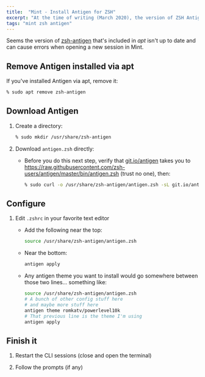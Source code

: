 ```yaml
---
title:  "Mint - Install Antigen for ZSH"
excerpt: "At the time of writing (March 2020), the version of ZSH Antigen included in Mint's apt was not up-to-date, here's how to install it directly."
tags: "mint zsh antigen"
---
```


Seems the version of [zsh-antigen](https://github.com/zsh-users/antigen) that's included in _apt_ isn't up to date and can cause errors when opening a new session in Mint.

## Remove Antigen installed via apt

If you've installed Antigen via apt, remove it:

```zsh
% sudo apt remove zsh-antigen
```

## Download Antigen

1. Create a directory:

    ```zsh
    % sudo mkdir /usr/share/zsh-antigen
    ```

1. Download `antigen.zsh` directly:

    - Before you do this next step, verify that [git.io/antigen](https://git.io/antigen) takes you to https://raw.githubusercontent.com/zsh-users/antigen/master/bin/antigen.zsh (trust no one), then:

        ```bash
        % sudo curl -o /usr/share/zsh-antigen/antigen.zsh -sL git.io/antigen
        ```

## Configure

1. Edit `.zshrc` in your favorite text editor
    - Add the following near the top:

        ```zsh
        source /usr/share/zsh-antigen/antigen.zsh
        ```
    - Near the bottom:

        ```zsh
        antigen apply
        ```

    - Any antigen theme you want to install would go somewhere between those two lines... something like:

        ```zsh
        source /usr/share/zsh-antigen/antigen.zsh
        # A bunch of other config stuff here
        # and maybe more stuff here
        antigen theme romkatv/powerlevel10k
        # That previous line is the theme I'm using
        antigen apply
        ```

## Finish it

1. Restart the CLI sessions (close and open the terminal)

1. Follow the prompts (if any)
